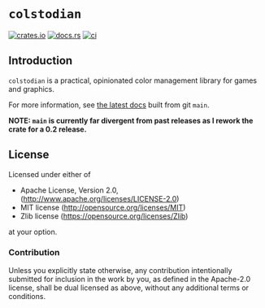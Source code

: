 # `colstodian`

[![crates.io](https://img.shields.io/crates/v/colstodian.svg)](https://crates.io/crates/colstodian)
[![docs.rs](https://docs.rs/colstodian/badge.svg)](https://docs.rs/colstodian)
[![ci](https://github.com/fu5ha/colstodian/actions/workflows/ci.yaml/badge.svg)](https://github.com/fu5ha/colstodian/actions)

## Introduction

`colstodian` is a practical, opinionated color management library for games and graphics.

For more information, see [the latest docs](https://fu5ha.github.io/colstodian/colstodian/) built
from git `main`.

**NOTE: `main` is currently far divergent from past releases as I rework the crate for a 0.2 release.**

## License

Licensed under either of

- Apache License, Version 2.0, (<http://www.apache.org/licenses/LICENSE-2.0>)
- MIT license (<http://opensource.org/licenses/MIT>)
- Zlib license (<https://opensource.org/licenses/Zlib>)

at your option.

### Contribution

Unless you explicitly state otherwise, any contribution intentionally submitted for inclusion in the work by you, as defined in the Apache-2.0 license, shall be dual licensed as above, without any additional terms or conditions.

